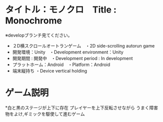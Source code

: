 # タイトル：モノクロ　Title : Monochrome

※developブランチ見てください。
* ２D横スクロールオートランゲーム　・2D side-scrolling autorun game
* 開発環境：Unity　・Development environment：Unity
* 開発期間 : 開発中　・Development period : In development
* プラットホーム：Android　・Platform：Android 
* 端末縦持ち ・Device vertical holding

# ゲーム説明
*白と黒のステージが上下に存在
プレイヤーを上下反転させながら
うまく障害物をよけ,ギミックを駆使して進むゲーム
